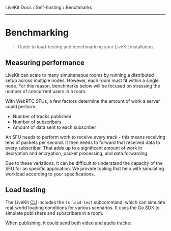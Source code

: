 LiveKit Docs › Self-hosting › Benchmarks

---

# Benchmarking

> Guide to load-testing and benchmarking your LiveKit installation.

## Measuring performance

LiveKit can scale to many simulteneous rooms by running a distributed setup across multiple nodes. However, each room must fit within a single node. For this reason, benchmarks below will be focused on stressing the number of concurrent users in a room.

With WebRTC SFUs, a few factors determine the amount of work a server could perform:

- Number of tracks published
- Number of subscribers
- Amount of data sent to each subscriber

An SFU needs to perform work to receive every track - this means receiving tens of packets per second. It then needs to forward that received data to every subscriber. That adds up to a significant amount of work in decryption and encryption, packet processing, and data forwarding.

Due to these variations, it can be difficult to understand the capacity of the SFU for an specific application. We provide tooling that help with simulating workload according to your specifications.

## Load testing

The LiveKit [CLI](https://github.com/livekit/livekit-cli) includes the `lk load-test` subcommand, which can simulate real-world loading conditions for various scenarios. It uses the Go SDK to simulate publishers and subscribers in a room.

When publishing, it could send both video and audio tracks:

- video: looping video clips at 720p, with keyframes every ~3s (simulcast enabled)
- audio: sends blank packets that aren't audible, but would simulate a target bitrate.

As a subscriber, it can simulate an application that takes advantage of adaptive stream, rendering a specified number of remote streams on-screen.

When benchmarking with the load tester, be sure to run it on a machine with plenty of CPU and bandwidth, and ensure it has sufficient file handles (`ulimit -n 65535`). You can also run the load tester from multiple machines.

> 🔥 **Caution**
> 
> Load testing traffic on your cloud instance _will_ count toward your [quotas](https://docs.livekit.io/home/cloud/quotas-and-limits.md), and is subject to the limits of your plan.

## Benchmarks

We've run benchmarks for a few common scenarios to give a general understanding of performance. All benchmarks below are to demonstrate max number of participants supported in a single room.

All benchmarks were ran with the server running on a 16-core, compute optimized instance on Google Cloud. ( `c2-standard-16`)

In the tables below:

- `Pubs` - Number of publishers
- `Subs` - Number of subscribers

### Audio only

This simulates an audio only experience with a large number of listeners in the room. It uses an average audio bitrate of 3kbps. In large audio sessions, only a small number of people are usually speaking (while everyone are on mute). We use 10 as the approximate number of speakers here.

| Use case | Pubs | Subs | Bytes/s in/out | Packets/s in/out | CPU utilization |
| Large audio rooms | 10 | 3000 | 7.3 kBps / 23 MBps | 305 / 959,156 | 80% |

Command:

```shell
lk load-test \
  --url <YOUR-SERVER-URL> \
  --api-key <YOUR-KEY> \
  --api-secret <YOUR-SECRET> \
  --room load-test \
  --audio-publishers 10 \
  --subscribers 1000

```

### Video room

Default video resolution of 720p was used in the load tests.

| Use case | Pubs | Subs | Bytes/s in/out | Packets/s in/out | CPU utilization |
| Large meeting | 150 | 150 | 50 MBps / 93 MBps | 51,068 / 762,749 | 85% |
| Livestreaming | 1 | 3000 | 233 kBps / 531 MBps | 246 / 560,962 | 92% |

To simulate large meeting:

```shell
lk load-test \
  --url <YOUR-SERVER-URL> \
  --api-key <YOUR-KEY> \
  --api-secret <YOUR-SECRET> \
  --room load-test \
  --video-publishers 150 \
  --subscribers 150

```

To simulate livestreaming:

```shell
lk load-test \
  --url <YOUR-SERVER-URL> \
  --api-key <YOUR-KEY> \
  --api-secret <YOUR-SECRET> \
  --room load-test \
  --video-publishers 1 \
  --subscribers 3000 \

```

---

This document was rendered at 2025-08-13T22:17:05.193Z.
For the latest version of this document, see [https://docs.livekit.io/home/self-hosting/benchmark.md](https://docs.livekit.io/home/self-hosting/benchmark.md).

To explore all LiveKit documentation, see [llms.txt](https://docs.livekit.io/llms.txt).